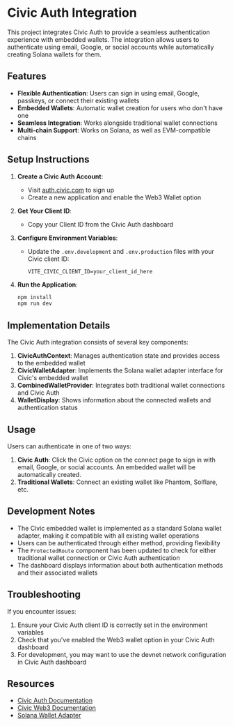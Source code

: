 # Civic Auth Integration

This project integrates Civic Auth to provide a seamless authentication experience with embedded wallets. The integration allows users to authenticate using email, Google, or social accounts while automatically creating Solana wallets for them.

## Features

- **Flexible Authentication**: Users can sign in using email, Google, passkeys, or connect their existing wallets
- **Embedded Wallets**: Automatic wallet creation for users who don't have one
- **Seamless Integration**: Works alongside traditional wallet connections
- **Multi-chain Support**: Works on Solana, as well as EVM-compatible chains

## Setup Instructions

1. **Create a Civic Auth Account**:
   - Visit [auth.civic.com](https://auth.civic.com/dashboard) to sign up
   - Create a new application and enable the Web3 Wallet option

2. **Get Your Client ID**:
   - Copy your Client ID from the Civic Auth dashboard

3. **Configure Environment Variables**:
   - Update the `.env.development` and `.env.production` files with your Civic client ID:
     ```
     VITE_CIVIC_CLIENT_ID=your_client_id_here
     ```

4. **Run the Application**:
   ```bash
   npm install
   npm run dev
   ```

## Implementation Details

The Civic Auth integration consists of several key components:

1. **CivicAuthContext**: Manages authentication state and provides access to the embedded wallet
2. **CivicWalletAdapter**: Implements the Solana wallet adapter interface for Civic's embedded wallet
3. **CombinedWalletProvider**: Integrates both traditional wallet connections and Civic Auth
4. **WalletDisplay**: Shows information about the connected wallets and authentication status

## Usage

Users can authenticate in one of two ways:

1. **Civic Auth**: Click the Civic option on the connect page to sign in with email, Google, or social accounts. An embedded wallet will be automatically created.
2. **Traditional Wallets**: Connect an existing wallet like Phantom, Solflare, etc.

## Development Notes

- The Civic embedded wallet is implemented as a standard Solana wallet adapter, making it compatible with all existing wallet operations
- Users can be authenticated through either method, providing flexibility
- The `ProtectedRoute` component has been updated to check for either traditional wallet connection or Civic Auth authentication
- The dashboard displays information about both authentication methods and their associated wallets

## Troubleshooting

If you encounter issues:

1. Ensure your Civic Auth client ID is correctly set in the environment variables
2. Check that you've enabled the Web3 wallet option in your Civic Auth dashboard
3. For development, you may want to use the devnet network configuration in Civic Auth dashboard

## Resources

- [Civic Auth Documentation](https://docs.civic.com/auth)
- [Civic Web3 Documentation](https://docs.civic.com/auth/web3/embedded-wallets)
- [Solana Wallet Adapter](https://github.com/solana-labs/wallet-adapter) 